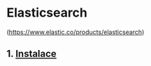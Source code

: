Elasticsearch
=============

(https://www.elastic.co/products/elasticsearch)

## 1. [Instalace](elasticsearch-install-server.md)